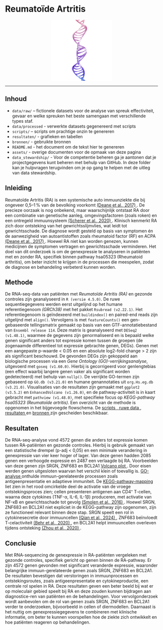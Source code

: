 # Reumatoïde Artritis
<p align="center">
  <img src="assets/DNA.png" alt="Dubbel strengs DNA" width="200" />
</p>

___
## Inhoud
- `data/raw/` – fictionele datasets voor de analyse van spreuk effectiviteit, gevaar en welke spreuken het beste samengaan met verschillende types staf.  
- `data/processed` - verwerkte datasets gegenereerd met scripts 
- `scripts/` – scripts om prachtige onzin te genereren
- `resultaten/` - grafieken en tabellen
- `bronnen/` - gebruikte bronnen 
- `README.md` - het document om de tekst hier te genereren
- `assets/` - overige documenten voor de opmaak van deze pagina
- `data_stewardship/` - Voor de competentie beheren ga je aantonen dat je projectgegevens kunt beheren met behulp van GitHub. In deze folder kan je hulpvragen terugvinden om je op gang te helpen met de uitleg van data stewardship.

  
## Inleiding
Reumatoïde Artritis (RA) is een systemische auto immuunziekte die bij ongeveer 0,5–1 % van de bevolking voorkomt [ (Deane et al., 2017) ](https://github.com/FloorDekker/J2P4_ProjectReuma_floorDekker/blob/main/Bronnen_Transcriptomics.pdf) . De precieze oorzaak is nog onbekend, maar waarschijnlijk ontstaat RA door een combinatie van genetische aanleg, omgevingsfactoren (zoals roken) en een ontregeld immuunsysteem [ (Scherer et al., 2020) ](https://github.com/FloorDekker/J2P4_ProjectReuma_floorDekker/blob/main/Bronnen_Transcriptomics.pdf). Klinisch kenmerkt RA zich door ontsteking van het gewrichtsslijmvlies, wat leidt tot gewrichtsschade. De diagnose wordt gesteld op basis van symptomen én de aanwezigheid van autoantistoffen zoals rheumatoid factor (RF) en ACPA [ (Deane et al., 2017) ](https://github.com/FloorDekker/J2P4_ProjectReuma_floorDekker/blob/main/Bronnen_Transcriptomics.pdf). Hoewel RA niet kan worden genezen, kunnen medicijnen de symptomen vertragen en gewrichtsschade verminderen.
Het doel van dit onderzoek is om de genexpressie te analyseren in patiënten met en zonder RA, specifiek binnen pathway hsa05323 (Rheumatoid arthritis), om beter inzicht te krijgen in de processen die meespelen, zodat de diagnose en behandeling verbeterd kunnen worden.

## Methode
De RNA-seq-data van patiënten met *Reumatoïde Artritis (RA)* en gezonde controles zijn geanalyseerd in `R (versie 4.5.0)`. De ruwe sequentiegegevens werden eerst uitgelijnd op het humane referentiegenoom *(GRCh38)* met het pakket `Rsubread (v2.22.1)`. Het referentiegenoom is geïndexeerd met `buildindex()` en paired-end reads zijn uitgelijnd met `align()`. Vervolgens is met `featureCounts()` een gen-gebaseerde tellingsmatrix gemaakt op basis van een GTF-annotatiebestand van `Ensembl release 114`.
Deze matrix is geanalyseerd met `DESeq2 (v1.48.1)`, waarmee de gegevens zijn genormaliseerd en is bepaald welke genen significant anders tot expressie komen tussen de groepen (de zogenaamde differentieel tot expressie gebrachte genen, DEGs). Genen met een aangepaste p-waarde < 0.05 en een absolute log2-fold change > 2 zijn als significant beschouwd.
De gevonden DEGs zijn gekoppeld aan biologische processen via een *Gene Ontology (GO)-verrijkingsanalyse*, uitgevoerd met `goseq (v1.60.0)`. Hierbij is gecorrigeerd voor genlengtebias (een effect waarbij langere genen vaker als significant worden gedetecteerd) met behulp van `nullp()`. De verrijkte GO-termen zijn gebaseerd op `GO.db (v3.21.0)` en humane genannotaties uit `org.Hs.eg.db (v3.21.0)`.
Visualisaties van de resultaten zijn gemaakt met `ggplot2 (v3.5.2)` en `EnhancedVolcano (v1.26.0)`, en de pathway-activiteit is in kaart gebracht met `pathview (v1.48.0)`, met specifieke focus op *KEGG-pathway hsa05323 (Reumatoïde artritis)*.
Een overzicht van de methode is opgenomen in het bijgevoegde flowschema. De [ scripts ](https://github.com/FloorDekker/J2P4_ProjectReuma_floorDekker/blob/main/Script) ,[ ruwe data ](https://github.com/FloorDekker/J2P4_ProjectReuma_floorDekker/tree/main/Data/ruwe%20data),[ resultaten ](https://github.com/FloorDekker/J2P4_ProjectReuma_floorDekker/tree/main/resultaten) en [ bronnen ](https://github.com/FloorDekker/J2P4_ProjectReuma_floorDekker/blob/main/Bronnen_Transcriptomics.pdf) zijn gescheiden beschikbaar.


## Resultaten
De RNA-seq-analyse vond 4572 genen die anders tot expressie komen tussen RA-patiënten en gezonde controles. Hierbij is gebruik gemaakt van een statistische drempel (p-adj < 0,05) en een minimale verandering in genexpressie van vier keer hoger of lager. Van deze genen hadden 2085 genen een verhoogde expressie en 2487 een verlaagde bij RA. Voorbeelden van deze genen zijn SRGN, ZNF683 en BCL2A1 [ Volcano plot ](https://github.com/FloorDekker/J2P4_ProjectReuma_floorDekker/blob/main/resultaten/Vulcano.png) . Door eisen werden genen uitgesloten waarvan het verschil klein of toevallig is.
[ GO-analyse ](https://github.com/FloorDekker/J2P4_ProjectReuma_floorDekker/blob/main/resultaten/Rplot.png) onthulde immuun-gerelateerde processen zoals antigeenpresentatie en adaptieve immuniteit. De [ KEGG-pathway-mapping ](https://github.com/FloorDekker/J2P4_ProjectReuma_floorDekker/blob/main/resultaten/hsa05323.pathview.png) liet zien in het rood omcirkelde deel de activatie van de vroege ontstekingsproces zien; cellen presenteren antigenen aan CD4⁺ T-cellen, waarna deze cytokines (TNF-α, IL-6, IL-1β) produceren, met activatie van NF-κB en gewrichtsschade tot gevolg [ (Smolen et al., 2016) ](https://github.com/FloorDekker/J2P4_ProjectReuma_floorDekker/blob/main/Bronnen_Transcriptomics.pdf).
Hoewel SRGN, ZNF683 en BCL2A1 niet expliciet in de KEGG-pathway zijn opgenomen, zijn ze functioneel relevant binnen deze stap. SRGN speelt een rol in cytokinesecretie door immuuncellen [ (Qian et al., 2024) ](https://github.com/FloorDekker/J2P4_ProjectReuma_floorDekker/blob/main/Bronnen_Transcriptomics.pdf), ZNF683 beïnvloedt T-celactiviteit [ (Behr et al., 2020) ](https://github.com/FloorDekker/J2P4_ProjectReuma_floorDekker/blob/main/Bronnen_Transcriptomics.pdf), en BCL2A1 helpt immuuncellen overleven tijdens ontsteking [ (Zhou et al., 2020) ](https://github.com/FloorDekker/J2P4_ProjectReuma_floorDekker/blob/main/Bronnen_Transcriptomics.pdf).

## Conclusie
Met RNA-sequencing de genexpressie in RA-patiënten vergeleken met gezonde controles, specifiek gericht op genen binnen de RA-pathway. Er zijn 4572 genen gevonden met significant veranderde expressie, waaronder belangrijke immuun-gerelateerde genen zoals SRGN, ZNF683 en BCL2A1. De resultaten bevestigen dat verstoringen in immuunprocessen en ontstekingsroutes, zoals antigeenpresentatie en cytokineproductie, een centrale rol spelen in RA. Deze resultaten geven een beter beeld bij wat er op moleculair gebied speelt bij RA en deze zouden kunnen bijdragen aan diagnostice-ren van patiënten en de behandelingen. 
Voor vervolgonderzoek wordt aanbevolen om de rol van genen zoals SRGN, ZNF683 en BCL2A1 verder te onderzoeken, bijvoorbeeld in cellen of diermodellen. Daarnaast is het nuttig om genexpressiegegevens te combineren met klinische informatie, om beter te kunnen voorspellen hoe de ziekte zich ontwikkelt en hoe patiënten reageren op behandelingen. 

